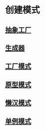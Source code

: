 # 创建模式
## [抽象工厂]()
## [生成器]()
## [工厂模式]()
## [原型模式]()
## [懒汉模式]()
## [单例模式](./creational/singleton/singleton.md)
